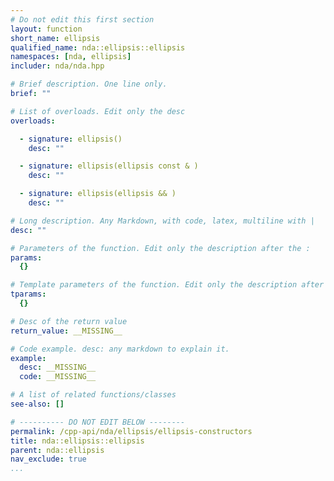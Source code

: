 ```yaml
---
# Do not edit this first section
layout: function
short_name: ellipsis
qualified_name: nda::ellipsis::ellipsis
namespaces: [nda, ellipsis]
includer: nda/nda.hpp

# Brief description. One line only.
brief: ""

# List of overloads. Edit only the desc
overloads:

  - signature: ellipsis()
    desc: ""

  - signature: ellipsis(ellipsis const & )
    desc: ""

  - signature: ellipsis(ellipsis && )
    desc: ""

# Long description. Any Markdown, with code, latex, multiline with |
desc: ""

# Parameters of the function. Edit only the description after the :
params:
  {}

# Template parameters of the function. Edit only the description after the :
tparams:
  {}

# Desc of the return value
return_value: __MISSING__

# Code example. desc: any markdown to explain it.
example:
  desc: __MISSING__
  code: __MISSING__

# A list of related functions/classes
see-also: []

# ---------- DO NOT EDIT BELOW --------
permalink: /cpp-api/nda/ellipsis/ellipsis-constructors
title: nda::ellipsis::ellipsis
parent: nda::ellipsis
nav_exclude: true
...
```


